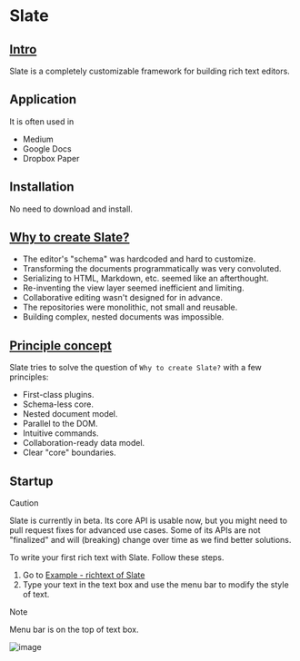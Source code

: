 # Slate
## [Intro](https://docs.slatejs.org/)
Slate is a completely customizable framework for building rich text editors.

## Application
It is often used in 

+ Medium
+ Google Docs
+ Dropbox Paper
  
## Installation
No need to download and install.

## [Why to create Slate?](https://docs.slatejs.org/#why)
+ The editor's "schema" was hardcoded and hard to customize.
+ Transforming the documents programmatically was very convoluted.
+ Serializing to HTML, Markdown, etc. seemed like an afterthought.
+ Re-inventing the view layer seemed inefficient and limiting.
+ Collaborative editing wasn't designed for in advance.
+ The repositories were monolithic, not small and reusable.
+ Building complex, nested documents was impossible. 

## [Principle concept](https://docs.slatejs.org/#principles)
Slate tries to solve the question of `Why to create Slate?` with a few principles:

+ First-class plugins.
+ Schema-less core.
+ Nested document model.
+ Parallel to the DOM.
+ Intuitive commands.
+ Collaboration-ready data model.
+ Clear "core" boundaries.

## Startup

> [!CAUTION]
> Slate is currently in beta. Its core API is usable now, but you might need to pull request fixes for advanced use cases.
> Some of its APIs are not "finalized" and will (breaking) change over time as we find better solutions.

To write your first rich text with Slate. Follow these steps.

1. Go to [Example - richtext of Slate](https://www.slatejs.org/examples/richtext)
2. Type your text in the text box and use the menu bar to modify the style of text.

> [!NOTE]
> Menu bar is on the top of text box.
>
> ![image](https://github.com/user-attachments/assets/11337ece-f117-4dd2-b189-0728c222f143)
